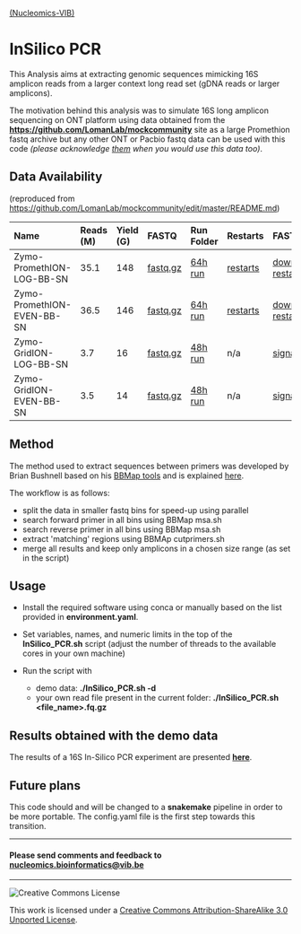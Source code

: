 [(Nucleomics-VIB)](https://github.com/Nucleomics-VIB)

InSilico PCR
==========

This Analysis aims at extracting genomic sequences mimicking 16S amplicon reads from a larger context long read set (gDNA reads or larger amplicons).

The motivation behind this analysis was to simulate 16S long amplicon sequencing on ONT platform using data obtained from the **https://github.com/LomanLab/mockcommunity** site as a large Promethion fastq archive but any other ONT or Pacbio fastq data can be used with this code <i>(please acknowledge [them](https://github.com/LomanLab/mockcommunity) when you would use this data too)</i>.

## Data Availability 

<il>(reproduced from https://github.com/LomanLab/mockcommunity/edit/master/README.md)</il>

|Name|Reads (M)|Yield (G)|FASTQ|Run Folder|Restarts|FAST5|
|:--|:--|:--|:--|:--|:--|:--|
|Zymo-PromethION-LOG-BB-SN|35.1|148|[fastq.gz](https://nanopore.s3.climb.ac.uk/Zymo-PromethION-LOG-BB-SN.fq.gz)|[64h run](https://nanopore.s3.climb.ac.uk/Zymo-PromethION-LOG-BB-SN_basecalls.tar.gz)|[restarts](https://nanopore.s3.climb.ac.uk/Zymo-PromethION-LOG-BB-SN-restarts_basecalls.tar.gz)|[download.sh](https://gist.github.com/SamStudio8/3ebbbd04dd8db557a3e8bdcedc875ee6), [restarts.tar](https://nanopore.s3.climb.ac.uk/Zymo-PromethION-LOG-BB-SN-restarts_signal.tar)|
|Zymo-PromethION-EVEN-BB-SN|36.5|146|[fastq.gz](https://nanopore.s3.climb.ac.uk/Zymo-PromethION-EVEN-BB-SN.fq.gz)|[64h run](https://nanopore.s3.climb.ac.uk/Zymo-PromethION-EVEN-BB-SN_basecalls.tar.gz)|[restarts](https://nanopore.s3.climb.ac.uk/Zymo-PromethION-EVEN-BB-SN-restarts_basecalls.tar.gz)|[download.sh](https://gist.github.com/SamStudio8/3ebbbd04dd8db557a3e8bdcedc875ee6), [restarts.tar](https://nanopore.s3.climb.ac.uk/Zymo-PromethION-EVEN-BB-SN-restarts_signal.tar)|
|Zymo-GridION-LOG-BB-SN|3.7|16|[fastq.gz](https://nanopore.s3.climb.ac.uk/Zymo-GridION-LOG-BB-SN.fq.gz)|[48h run](https://nanopore.s3.climb.ac.uk/Zymo-GridION-LOG-BB-SN_basecalled.tgz)|n/a|[signal.tar](https://nanopore.s3.climb.ac.uk/Zymo-GridION-LOG-BB-SN_signal.tar)|
|Zymo-GridION-EVEN-BB-SN|3.5|14|[fastq.gz](https://nanopore.s3.climb.ac.uk/Zymo-GridION-EVEN-BB-SN.fq.gz)|[48h run](https://nanopore.s3.climb.ac.uk/Zymo-GridION-EVEN-BB-SN_basecalled.tgz)|n/a|[signal.tar](https://nanopore.s3.climb.ac.uk/Zymo-GridION-EVEN-BB-SN_signal.tar)|

## Method

The method used to extract sequences between primers was developed by Brian Bushnell based on his [BBMap tools](https://jgi.doe.gov/data-and-tools/bbtools/) and is explained [here](https://www.biostars.org/p/216039/#216054).

The workflow is as follows:

* split the data in smaller fastq bins for speed-up using parallel
* search forward primer in all bins using BBMap msa.sh
* search reverse primer in all bins using BBMap msa.sh
* extract 'matching' regions using BBMAp cutprimers.sh 
* merge all results and keep only amplicons in a chosen size range (as set in the script)

## Usage

* Install the required software using conca or manually based on the list provided in **environment.yaml**. 

* Set variables, names, and numeric limits in the top of the **InSilico_PCR.sh** script (adjust the number of threads to the available cores in your own machine)

* Run the script with 
  * demo data: **./InSilico_PCR.sh -d**
  * your own read file present in the current folder: **./InSilico_PCR.sh <file_name>.fq.gz**

## Results obtained with the demo data

The results of a 16S In-Silico PCR experiment are presented **[here](ZymoPromethion_even_Results.md)**.

## Future plans

This code should and will be changed to a **snakemake** pipeline in order to be more portable. The config.yaml file is the first step towards this transition.

<hr>

<h4>Please send comments and feedback to <a href="mailto:nucleomics.bioinformatics@vib.be">nucleomics.bioinformatics@vib.be</a></h4>

<hr>

![Creative Commons License](http://i.creativecommons.org/l/by-sa/3.0/88x31.png?raw=true)

This work is licensed under a [Creative Commons Attribution-ShareAlike 3.0 Unported License](http://creativecommons.org/licenses/by-sa/3.0/).
